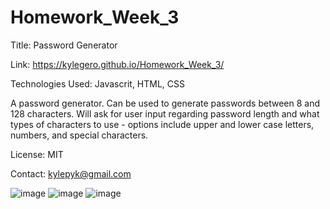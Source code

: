 # Homework_Week_3
Title: Password Generator

Link: https://kylegero.github.io/Homework_Week_3/

Technologies Used: Javascrit, HTML, CSS

A password generator.  Can be used to generate passwords between 8 and 128 characters.  Will ask for user input regarding password length and what types of characters to use - options include upper and lower case letters, numbers, and special characters.

License: MIT

Contact: kylepyk@gmail.com

![image](https://user-images.githubusercontent.com/68443213/92543655-e094ee80-f200-11ea-8bee-1ba837b32de4.png)
![image](https://user-images.githubusercontent.com/68443213/92543669-eee30a80-f200-11ea-90ef-564f262fea3c.png)
![image](https://user-images.githubusercontent.com/68443213/92543687-fc989000-f200-11ea-97c7-4fc24e82fd45.png)
